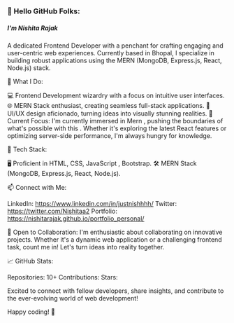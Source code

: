 <h3 align="left">👋 Hello GitHub Folks:</h3>
<h5 align="left">I'm Nishita Rajak</h5>
 A dedicated Frontend Developer with a penchant for crafting engaging and user-centric web experiences. 
Currently based in Bhopal, I specialize in building robust applications using the MERN (MongoDB, Express.js, React, Node.js) stack.

🚀 What I Do:

💻 Frontend Development wizardry with a focus on intuitive user interfaces.
🌐 MERN Stack enthusiast, creating seamless full-stack applications.
🎨 UI/UX design aficionado, turning ideas into visually stunning realities.
🌱 Current Focus:
I'm currently immersed in Mern , pushing the boundaries of what's possible with this . Whether it's exploring the latest React features or optimizing server-side performance, I'm always hungry for knowledge.

🔧 Tech Stack:

🖥️ Proficient in HTML, CSS, JavaScript , Bootstrap.
🛠️ MERN Stack (MongoDB, Express.js, React, Node.js).

📫 Connect with Me:

LinkedIn: https://www.linkedin.com/in/justnishhhh/
Twitter: https://twitter.com/Nishitaa2
Portfolio: https://nishitarajak.github.io/portfolio_personal/

👯 Open to Collaboration:
I'm enthusiastic about collaborating on innovative projects. Whether it's a dynamic web application or a challenging frontend task, count me in! Let's turn ideas into reality together.

📈 GitHub Stats:

Repositories: 10+
Contributions: 
Stars: 

Excited to connect with fellow developers, share insights, and contribute to the ever-evolving world of web development!

Happy coding! 🚀


